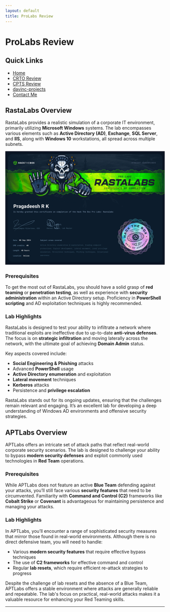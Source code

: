 ```yaml
---
layout: default
title: ProLabs Review
---
```


# ProLabs Review



## Quick Links
- [Home](./index.md)
- [CRTO Review](./CRTOREVIEW.md)
- [CPTS Review](./CPTSreview.md)
- [davinc-projects](./davinc-projects.md)
- [Contact Me](./contact.html)

## RastaLabs Overview

RastaLabs provides a realistic simulation of a corporate IT environment, primarily utilizing **Microsoft Windows** systems. The lab encompasses various elements such as **Active Directory (AD)**, **Exchange**, **SQL Server**, and **IIS**, along with **Windows 10** workstations, all spread across multiple subnets.

![RastaLABS](RASTALABS.png)

### Prerequisites

To get the most out of RastaLabs, you should have a solid grasp of **red teaming** or **penetration testing**, as well as experience with **security administration** within an Active Directory setup. Proficiency in **PowerShell scripting** and AD exploitation techniques is highly recommended.

### Lab Highlights

RastaLabs is designed to test your ability to infiltrate a network where traditional exploits are ineffective due to up-to-date **anti-virus defenses**. The focus is on **strategic infiltration** and moving laterally across the network, with the ultimate goal of achieving **Domain Admin** status.

Key aspects covered include:

- **Social Engineering & Phishing** attacks
- Advanced **PowerShell** usage
- **Active Directory enumeration** and exploitation
- **Lateral movement** techniques
- **Kerberos** attacks
- Persistence and **privilege escalation**

RastaLabs stands out for its ongoing updates, ensuring that the challenges remain relevant and engaging. It’s an excellent lab for developing a deep understanding of Windows AD environments and offensive security strategies.

## APTLabs Overview

APTLabs offers an intricate set of attack paths that reflect real-world corporate security scenarios. The lab is designed to challenge your ability to bypass **modern security defenses** and exploit commonly used technologies in **Red Team** operations.


### Prerequisites

While APTLabs does not feature an active **Blue Team** defending against your attacks, you’ll still face various **security features** that need to be circumvented. Familiarity with **Command and Control (C2)** frameworks like **Cobalt Strike** or **Covenant** is advantageous for maintaining persistence and managing your attacks.

### Lab Highlights

In APTLabs, you’ll encounter a range of sophisticated security measures that mirror those found in real-world environments. Although there is no direct defensive team, you will need to handle:

- Various **modern security features** that require effective bypass techniques
- The use of **C2 frameworks** for effective command and control
- Regular **lab resets**, which require efficient re-attack strategies to progress

Despite the challenge of lab resets and the absence of a Blue Team, APTLabs offers a stable environment where attacks are generally reliable and repeatable. The lab's focus on practical, real-world attacks makes it a valuable resource for enhancing your Red Teaming skills.

---



